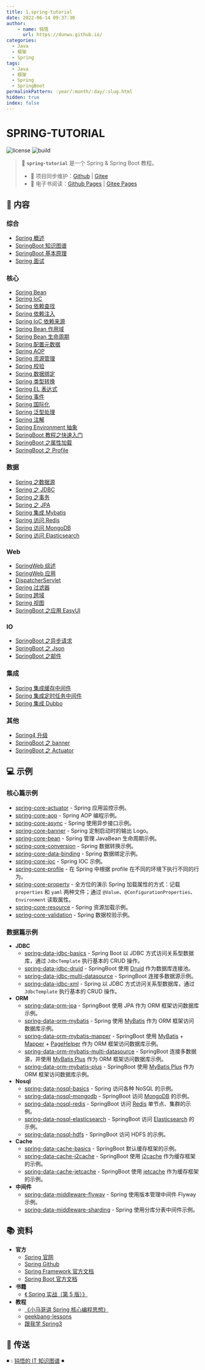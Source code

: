```yaml
---
title: 1.spring-tutorial
date: 2022-06-14 09:37:30
author: 
    - name: 钝悟
      url: https://dunwu.github.io/
categories:
  - Java
  - 框架
  - Spring
tags:
  - Java
  - 框架
  - Spring
  - SpringBoot
permalinkPattern: :year/:month/:day/:slug.html
hidden: true
index: false
---
```


# SPRING-TUTORIAL

![license](https://badgen.net/github/license/dunwu/spring-tutorial)
![build](https://travis-ci.com/dunwu/spring-tutorial.svg?branch=master)

> 🍃 **`spring-tutorial`** 是一个 Spring & Spring Boot 教程。
>
> - 🔁 项目同步维护：[Github](https://github.com/dunwu/spring-tutorial/) | [Gitee](https://gitee.com/turnon/spring-tutorial/)
> - 📖 电子书阅读：[Github Pages](https://dunwu.github.io/spring-tutorial/) | [Gitee Pages](http://turnon.gitee.io/spring-tutorial/)

## 📖 内容

### 综合

- [Spring 概述](00.Spring综合/01.Spring概述.md)
- [SpringBoot 知识图谱](00.Spring综合/21.SpringBoot知识图谱.md)
- [SpringBoot 基本原理](00.Spring综合/22.SpringBoot基本原理.md)
- [Spring 面试](00.Spring综合/99.Spring面试.md)

### 核心

- [Spring Bean](01.Spring核心/01.SpringBean.md)
- [Spring IoC](01.Spring核心/02.SpringIoC.md)
- [Spring 依赖查找](01.Spring核心/03.Spring依赖查找.md)
- [Spring 依赖注入](01.Spring核心/04.Spring依赖注入.md)
- [Spring IoC 依赖来源](01.Spring核心/05.SpringIoC依赖来源.md)
- [Spring Bean 作用域](01.Spring核心/06.SpringBean作用域.md)
- [Spring Bean 生命周期](01.Spring核心/07.SpringBean生命周期.md)
- [Spring 配置元数据](01.Spring核心/08.Spring配置元数据.md)
- [Spring AOP](01.Spring核心/10.SpringAop.md)
- [Spring 资源管理](01.Spring核心/20.Spring资源管理.md)
- [Spring 校验](01.Spring核心/21.Spring校验.md)
- [Spring 数据绑定](01.Spring核心/22.Spring数据绑定.md)
- [Spring 类型转换](01.Spring核心/23.Spring类型转换.md)
- [Spring EL 表达式](01.Spring核心/24.SpringEL.md)
- [Spring 事件](01.Spring核心/25.Spring事件.md)
- [Spring 国际化](01.Spring核心/26.Spring国际化.md)
- [Spring 泛型处理](01.Spring核心/27.Spring泛型处理.md)
- [Spring 注解](01.Spring核心/28.Spring注解.md)
- [Spring Environment 抽象](01.Spring核心/29.SpringEnvironment抽象.md)
- [SpringBoot 教程之快速入门](01.Spring核心/31.SpringBoot之快速入门.md)
- [SpringBoot 之属性加载](01.Spring核心/32.SpringBoot之属性加载.md)
- [SpringBoot 之 Profile](01.Spring核心/33.SpringBoot之Profile.md)

### 数据

- [Spring 之数据源](02.Spring数据/01.Spring之数据源.md)
- [Spring 之 JDBC](02.Spring数据/02.Spring之JDBC.md)
- [Spring 之事务](02.Spring数据/03.Spring之事务.md)
- [Spring 之 JPA](02.Spring数据/04.Spring之JPA.md)
- [Spring 集成 Mybatis](02.Spring数据/10.Spring集成Mybatis.md)
- [Spring 访问 Redis](02.Spring数据/21.Spring访问Redis.md)
- [Spring 访问 MongoDB](02.Spring数据/22.Spring访问MongoDB.md)
- [Spring 访问 Elasticsearch](02.Spring数据/23.Spring访问Elasticsearch.md)

### Web

- [SpringWeb 综述](03.SpringWeb/01.SpringWeb综述.md)
- [SpringWeb 应用](03.SpringWeb/02.SpringWeb应用.md)
- [DispatcherServlet](03.SpringWeb/03.DispatcherServlet.md)
- [Spring 过滤器](03.SpringWeb/04.Spring过滤器.md)
- [Spring 跨域](03.SpringWeb/05.Spring跨域.md)
- [Spring 视图](03.SpringWeb/06.Spring视图.md)
- [SpringBoot 之应用 EasyUI](03.SpringWeb/21.SpringBoot之应用EasyUI.md)

### IO

- [SpringBoot 之异步请求](04.SpringIO/01.SpringBoot之异步请求.md)
- [SpringBoot 之 Json](04.SpringIO/02.SpringBoot之Json.md)
- [SpringBoot 之邮件](04.SpringIO/03.SpringBoot之邮件.md)

### 集成

- [Spring 集成缓存中间件](05.Spring集成/01.Spring集成缓存.md)
- [Spring 集成定时任务中间件](05.Spring集成/02.Spring集成调度器.md)
- [Spring 集成 Dubbo](05.Spring集成/03.Spring集成Dubbo.md)

### 其他

- [Spring4 升级](99.Spring其他/01.Spring4升级.md)
- [SpringBoot 之 banner](99.Spring其他/21.SpringBoot之banner.md)
- [SpringBoot 之 Actuator](99.Spring其他/22.SpringBoot之Actuator.md)

## 💻 示例

### 核心篇示例

- [spring-core-actuator](https://github.com/dunwu/spring-tutorial/tree/master/codes/core/actuator) - Spring 应用监控示例。
- [spring-core-aop](https://github.com/dunwu/spring-tutorial/tree/master/codes/core/aop) - Spring AOP 编程示例。
- [spring-core-async](https://github.com/dunwu/spring-tutorial/tree/master/codes/core/async) - Spring 使用异步接口示例。
- [spring-core-banner](https://github.com/dunwu/spring-tutorial/tree/master/codes/core/banner) - Spring 定制启动时的输出 Logo。
- [spring-core-bean](https://github.com/dunwu/spring-tutorial/tree/master/codes/core/bean) - Spring 管理 JavaBean 生命周期示例。
- [spring-core-conversion](https://github.com/dunwu/spring-tutorial/tree/master/codes/core/conversion) - Spring 数据转换示例。
- [spring-core-data-binding](https://github.com/dunwu/spring-tutorial/tree/master/codes/core/data-binding) - Spring 数据绑定示例。
- [spring-core-ioc](https://github.com/dunwu/spring-tutorial/tree/master/codes/core/ioc) - Spring IOC 示例。
- [spring-core-profile](https://github.com/dunwu/spring-tutorial/tree/master/codes/core/profile) - 在 Spring 中根据 profile 在不同的环境下执行不同的行为。
- [spring-core-property](https://github.com/dunwu/spring-tutorial/tree/master/codes/core/property) - 全方位的演示 Spring 加载属性的方式：记载 `properties` 和 `yaml` 两种文件；通过 `@Value`、`@ConfigurationProperties`、`Environment` 读取属性。
- [spring-core-resource](https://github.com/dunwu/spring-tutorial/tree/master/codes/core/resource) - Spring 资源加载示例。
- [spring-core-validation](https://github.com/dunwu/spring-tutorial/tree/master/codes/core/validation) - Spring 数据校验示例。

### 数据篇示例

- **JDBC**
  - [spring-data-jdbc-basics](https://github.com/dunwu/spring-tutorial/tree/master/codes/data/jdbc/basics) - Spring Boot 以 JDBC 方式访问关系型数据库，通过 `JdbcTemplate` 执行基本的 CRUD 操作。
  - [spring-data-jdbc-druid](https://github.com/dunwu/spring-tutorial/tree/master/codes/data/jdbc/druid) - SpringBoot 使用 [Druid](https://github.com/alibaba/druid) 作为数据库连接池。
  - [spring-data-jdbc-multi-datasource](https://github.com/dunwu/spring-tutorial/tree/master/codes/data/jdbc/multi-datasource) - SpringBoot 连接多数据源示例。
  - [spring-data-jdbc-xml](https://github.com/dunwu/spring-tutorial/tree/master/codes/data/jdbc/xml) - Spring 以 JDBC 方式访问关系型数据库，通过 `JdbcTemplate` 执行基本的 CRUD 操作。
- **ORM**
  - [spring-data-orm-jpa](https://github.com/dunwu/spring-tutorial/tree/master/codes/data/orm/jpa) - SpringBoot 使用 JPA 作为 ORM 框架访问数据库示例。
  - [spring-data-orm-mybatis](https://github.com/dunwu/spring-tutorial/tree/master/codes/data/orm/mybatis) - Spring 使用 [MyBatis](https://github.com/mybatis/mybatis-3) 作为 ORM 框架访问数据库示例。
  - [spring-data-orm-mybatis-mapper](https://github.com/dunwu/spring-tutorial/tree/master/codes/data/orm/mybatis-mapper) - SpringBoot 使用 [MyBatis](https://github.com/mybatis/mybatis-3) + [Mapper](https://github.com/abel533/Mapper) + [PageHelper](https://github.com/pagehelper/Mybatis-PageHelper) 作为 ORM 框架访问数据库示例。
  - [spring-data-orm-mybatis-multi-datasource](https://github.com/dunwu/spring-tutorial/tree/master/codes/data/orm/mybatis-multi-datasource) - SpringBoot 连接多数据源，并使用 [MyBatis Plus](https://github.com/baomidou/mybatis-plus) 作为 ORM 框架访问数据库示例。
  - [spring-data-orm-mybatis-plus](https://github.com/dunwu/spring-tutorial/tree/master/codes/data/orm/mybatis-plus) - SpringBoot 使用 [MyBatis Plus](https://github.com/baomidou/mybatis-plus) 作为 ORM 框架访问数据库示例。
- **Nosql**
  - [spring-data-nosql-basics](https://github.com/dunwu/spring-tutorial/tree/master/codes/data/nosql/basics) - Spring 访问各种 NoSQL 的示例。
  - [spring-data-nosql-mongodb](https://github.com/dunwu/spring-tutorial/tree/master/codes/data/nosql/mongodb) - SpringBoot 访问 [MongoDB](https://www.mongodb.com/) 的示例。
  - [spring-data-nosql-redis](https://github.com/dunwu/spring-tutorial/tree/master/codes/data/nosql/redis) - SpringBoot 访问 [Redis](https://redis.io/) 单节点、集群的示例。
  - [spring-data-nosql-elasticsearch](https://github.com/dunwu/spring-tutorial/tree/master/codes/data/nosql/elasticsearch) - SpringBoot 访问 [Elasticsearch](https://www.elastic.co/guide/index.html) 的示例。
  - [spring-data-nosql-hdfs](https://github.com/dunwu/spring-tutorial/tree/master/codes/data/nosql/hdfs) - SpringBoot 访问 HDFS 的示例。
- **Cache**
  - [spring-data-cache-basics](https://github.com/dunwu/spring-tutorial/tree/master/codes/data/cache/basics) - SpringBoot 默认缓存框架的示例。
  - [spring-data-cache-j2cache](https://github.com/dunwu/spring-tutorial/tree/master/codes/data/cache/j2cache) - SpringBoot 使用 [j2cache](https://gitee.com/ld/J2Cache) 作为缓存框架的示例。
  - [spring-data-cache-jetcache](https://github.com/dunwu/spring-tutorial/tree/master/codes/data/cache/jetcache) - SpringBoot 使用 [jetcache](https://github.com/alibaba/jetcache) 作为缓存框架的示例。
- **中间件**
  - [spring-data-middleware-flyway](https://github.com/dunwu/spring-tutorial/tree/master/codes/data/middleware/flyway) - Spring 使用版本管理中间件 Flyway 示例。
  - [spring-data-middleware-sharding](https://github.com/dunwu/spring-tutorial/tree/master/codes/data/middleware/sharding) - Spring 使用分库分表中间件示例。

## 📚 资料

- **官方**
  - [Spring 官网](https://spring.io/)
  - [Spring Github](https://github.com/spring-projects/spring-framework)
  - [Spring Framework 官方文档](https://docs.spring.io/spring-framework/docs/current/spring-framework-reference/index.html)
  - [Spring Boot 官方文档](https://docs.spring.io/spring-boot/docs/current/reference/html/data.html)
- **书籍**
  - [《 Spring 实战（第 5 版）》](https://book.douban.com/subject/34949443/)
- **教程**
  - [《小马哥讲 Spring 核心编程思想》](https://time.geekbang.org/course/intro/265)
  - [geekbang-lessons](https://github.com/geektime-geekbang/geekbang-lessons)
  - [跟我学 Spring3](http://jinnianshilongnian.iteye.com/blog/1482071)

## 🚪 传送

◾ 💧 [钝悟的 IT 知识图谱](https://dunwu.github.io/waterdrop/) ◾
